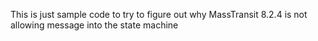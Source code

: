 This is just sample code to try to figure out why MassTransit 8.2.4 is not allowing message into the state machine
